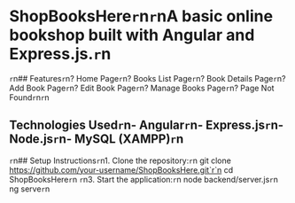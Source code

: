 # ShopBooksHere`r`n`r`nA basic online bookshop built with Angular and Express.js.`r`n 
`r`n## Features`r`n? Home Page`r`n? Books List Page`r`n? Book Details Page`r`n? Add Book Page`r`n? Edit Book Page`r`n? Manage Books Page`r`n? Page Not Found`r`n`r`n 
## Technologies Used`r`n- Angular`r`n- Express.js`r`n- Node.js`r`n- MySQL (XAMPP)`r`n 
`r`n## Setup Instructions`r`n1. Clone the repository:`r`n   git clone https://github.com/your-username/ShopBooksHere.git`r`n   cd ShopBooksHere`r`n 
`r`n3. Start the application:`r`n   node backend/server.js`r`n   ng serve`r`n 
